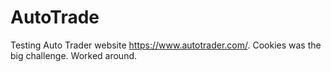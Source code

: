 # AutoTrade
Testing Auto Trader website https://www.autotrader.com/. 
Cookies was the big challenge. Worked around.

